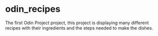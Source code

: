 # odin_recipes
The first Odin Project project, this project is displaying many different recipes with their ingredients and the steps needed to make the dishes.